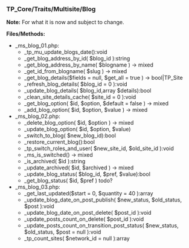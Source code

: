### TP_Core/Traits/Multisite/Blog

**Note:** For what it is now and subject to change. 

**Files/Methods:** 
- _ms_blog_01.php: 	
	- _tp_mu_update_blogs_date():void 
	- _get_blog_address_by_id( $blog_id ):string 
	- _get_blog_address_by_name( $blogname ) -> mixed 
	- _get_id_from_blogname( $slug ) -> mixed  
	- _get_blog_details($fields = null, $get_all = true ) -> bool|TP_Site
	- _refresh_blog_details( $blog_id = 0 ):void 
	- _update_blog_details( $blog_id,array $details):bool 
	- _clean_site_details_cache( $site_id = 0 ):void 
	- _get_blog_option( $id, $option, $default = false ) -> mixed 
	- _add_blog_option( $id, $option, $value ) -> mixed  
- _ms_blog_02.php: 	
	- _delete_blog_option( $id, $option ) -> mixed
	- _update_blog_option( $id, $option, $value)
	- _switch_to_blog( $new_blog_id):bool
	- _restore_current_blog():bool
	- _tp_switch_roles_and_user( $new_site_id, $old_site_id ):void
	- _ms_is_switched() -> mixed
	- _is_archived( $id ):string
	- _update_archived( $id, $archived ) -> mixed
	- _update_blog_status( $blog_id, $pref, $value):bool
	- _get_blog_status( $id, $pref ) todo?
- _ms_blog_03.php: 	
	- _get_last_updated($start = 0, $quantity = 40 ):array
	- _update_blog_date_on_post_publish( $new_status, $old_status, $post ):void
	- _update_blog_date_on_post_delete( $post_id ):void
	- _update_posts_count_on_delete( $post_id ):void
	- _update_posts_count_on_transition_post_status( $new_status, $old_status, $post = null ):void
	- _tp_count_sites( $network_id = null ):array
